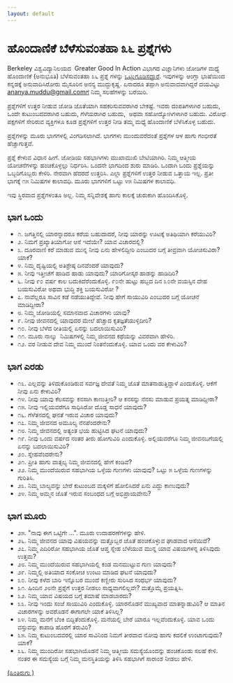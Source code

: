 ```yaml
---
layout: default
---
```


# [](#header-3) ಹೊಂದಾಣಿಕೆ ಬೆಳೆಸುವಂತಹಾ ೩೬ ಪ್ರಶ್ನೆಗಳು 

Berkeley ವಿಶ್ವವಿದ್ಯಾನಿಲಯದ  Greater Good In Action ವಿಭಾಗದ ವಿಜ್ಞಾನಿಗಳು ಜೋಡಿಗಳ ಮಧ್ಯೆ ಹೊಂದಾಣಿಕೆ (ಅನುಭೂತಿ) ಬೆಳೆಸುವಂತಹಾ ೩೬ ಪ್ರಶ್ನೆ ಗಳನ್ನು [ಒಟ್ಟುಗೂಡಿಸದ್ದಾರೆ](https://ggia.berkeley.edu/practice/36_questions_for_increasing_closeness). ಇವುಗಳನ್ನು ಆಂಗ್ಲಾ ಭಾಷೆಯಿಂದ ಕನ್ನಡಕ್ಕೆ ಅನುವಾದಿಸಿರೋರು ಮೈಸೂರಿನ ಅನನ್ಯ ಮುದ್ದುಕೃಷ್ಣ. ಏನಾದರೂ ತಪ್ಪಾಗಿ ಅನುವಾದವಾಗಿದ್ದರೆ ದಯವಿಟ್ಟು ananya.muddu@gmail.comಗೆ ನಿಮ್ಮ ಸಲಹೆಗಳನ್ನು ಬರೆಯಿರಿ. 

ಪ್ರಶ್ನೆಗಳಿಗೆ ಉತ್ತರ ನೀಡುವ ಜೋಡಿ ಜೊತೆಯಾಗಿ ಸಹಕರಿಸುವವರಾಗಿರ ಬೇಕಷ್ಟೆ. ಇವರು ದಂಪತಿಗಳಾಗಿರ ಬಹುದು, ಒಂದೇ ಕುಟುಂಬದವರಾಗಿರ ಬಹುದು, ಗೆಳೆಯರಾಗಿರ ಬಹುದು,  ಅಥವಾ ಸಹೋದ್ಯೋಗಿಗಳಾಗಿರ ಬಹುದು. ವಿರೋಧ ಪಕ್ಷಗಳಿಗೆ ಸೇರಿರುವ ವ್ಯಕ್ತಿಗಳೂ ಕೂಡ ಪ್ರಶ್ನೆಗಳಿಗೆ ಉತ್ತರ ನೀಡಿ ತಮ್ಮ ಮಧ್ಯೆ ಹೊಂದಾಣಿಕೆ ಬೆಳೆಸಿಕೊಳ್ಳ ಬಹುದು. 

ಪ್ರಶ್ನೆಗಳನ್ನು ಮೂರು ಭಾಗಗಳಲ್ಲಿ ವಿಂಗಡಿಸಲಾಗಿದೆ. ಭಾಗಗಳು ಮುಂದುವರೆದಂತೆ ಪ್ರಶ್ನೆಗಳ ಆಳ ಹಾಗು ಗಂಭೀರತೆ ಹೆಚ್ಚಾಗುತ್ತವೆ. 

ಪ್ರಶ್ನೆ ಕೇಳುವ ವಿಧಾನ ಹೀಗೆ. ಜೋಡಿಯ ಸಹಭಾಗಿಗಳು ಮುಖಾಮುಖಿ ಬೇಟಿಯಾಗಿರಿ. ನಿಮ್ಮ ಆತ್ಮೀಯ ಯೋಚನೆಗಳನ್ನು ಹಂಚಿಕೊಳ್ಳಲ್ಲು ನಿರ್ಧರಿಸಿ. ಒಂದನೇ ಭಾಗದಿಂದ ಶುರು ಮಾಡಿರಿ. ಒಂದಾಗಿ ಒಂದು ಪ್ರಶ್ನೆಯನ್ನು ಒಬ್ಬರಿಗೊಬ್ಬರು ಕೇಳಿರಿ. ನೇರವಾಗಿ ಹೆದರದೆ ಉತ್ತರಿಸಿ. ಎಲ್ಲಾ ಪ್ರಶ್ನೆಗಳಿಗೆ ಉತ್ತರ ನೀಡುವ ಒತ್ತಾಯ ಇಲ್ಲ. ಪ್ರತೀ ಭಾಗಕ್ಕೆ ೧೫ ನಿಮಿಷಗಳ ಕಾಲಾವಧಿ. ಮೂರು ಭಾಗಗಳಿಗೆ ಒಟ್ಟು ೪೫ ನಿಮಿಷಗಳ ಕಾಲಾವಧಿ. 

ಇವು ಸ್ಥಿರವಾದ ಪ್ರಶ್ನೆಗಳಂತೂ ಅಲ್ಲ. ನಿಮ್ಮ ಸನ್ನಿವೇಶಕ್ಕೆ ಹಾಗು ಕಾಲಕ್ಕೆ ಚುರುಕಾಗಿ ಹೊಂದಿಸಿಕೊಳ್ಳಿ. 

## ಭಾಗ ಒಂದು 

- ೧. ಜಗತ್ತಿನಲ್ಲಿ ಯಾರನ್ನಾದರೂ ಕರೆಯ ಬಹುದಾದರೆ, ನೀವು ಯಾರನ್ನು ಊಟಕ್ಕೆ ಅತಿಥಿಯಾಗಿ ಕರೆಯುವಿರಿ?
- ೨. ನಿಮಗೆ ಪ್ರಖ್ಯಾತಿಯಾಗೋ ಆಸೆ ಇದೆಯೇ? ಯಾವ ವಿಚಾರದಲ್ಲಿ?
- ೩. ದೂರವಾಣಿ ಕರೆ ಮಾಡುವ ಮುನ್ನ ನೀವು ಏನು ಹೇಳಲಿದ್ದೀರಿ ಎಂಬುದರ ಬಗ್ಗೆ ತೀವ್ರವಾಗಿ ಯೋಚಿಸುವಿರಾ? ಯಾಕೆ?
- ೪. ನಿಮ್ಮ ದೃಷ್ಟಿಯಲ್ಲಿ ಅತಿಶ್ರೇಷ್ಠ ದಿನವೆಂದರೆ ಯಾವುದು?
- ೫. ನೀವು ಇತ್ತೀಚೆಗೆ ಹಾಡಿದ ಹಾಡು ಯಾವುದು? ಯಾರಿಗೋಸ್ಕರ ಹಾಡನ್ನು ಹಾಡಿದಿರಿ?
- ೬. ನೀವು ೯೦ ವರ್ಷ ಕಾಲ ಬದುಕಿದೆರೆಂದುಕೊಳ್ಳಿ. ೯೦ನೇ ಹುಟ್ಟು ಹಬ್ಬದ ದಿನ ೩೦ನೇ ವಯಸ್ಸಿನ ದೇಹ ಬಯಸುವಿರೋ ಅಥವಾ ಭುದ್ಧಿ ಶಕ್ತಿ ಬಯಸುವಿರೋ ?
- ೭. ನಾವೆಲ್ಲರೂ ಸಾವಿನ ಕಡೆ ನಡೆಯುತಿದ್ದೇವೆ. ನೀವು ಹೇಗೆ ಸಾಯುವಿರಿ ಎಂಬುದರ ಬಗ್ಗೆ ಯೋಚನೆ ಮಾಡಿದ್ದೀರಾ?
- ೮. ನಿಮ್ಮ ಜೋಡಿಯಲ್ಲಿ ಸಮಾನವಾದ ವಿಚಾರಗಳು ಯಾವು?
- ೯. ನೀವು ಜೀವನದಲ್ಲಿ ಯಾವುದರ ಮೇಲೆ ಹೆಚ್ಚಾದ ಕೃತಜ್ಞತೆಯುಳ್ಳಿದೀರಿ?
- ೧೦. ನೀವು ಬೆಳೆದ ರೀತಿಯಲ್ಲಿ ಏನನ್ನು ಬದಲಾಯಿಸುವಿರಿ?
- ೧೧. ಮೂರು ನಾಲ್ಕು  ನಿಮಿಷಗಳಲ್ಲಿ ನಿಮ್ಮ ಜೀವನದ ಕಥೆಯನ್ನು ವಿವರವಾಗಿ ಹೇಳಿರಿ. 
- ೧೨. ವರ ನೀಡುವ ದೇವ ನಿಮ್ಮ ಮುಂದೆ ನಿಂತನೆಂದುಕೊಳ್ಳಿ. ಯಾವ ಒಂದು ವರ ಕೇಳುವಿರಿ?

## ಭಾಗ ಎರಡು 

- ೧೩. ಎಲ್ಲವನ್ನು ತಿಳಿದುಕೊಂಡಿರುವ ಸರ್ವಜ್ಞ ದೇವತೆ ನಿಮ್ಮ ಜೊತೆ ಮಾತನಾಡುತ್ತಿದ್ದಾಳೆ ಎಂದುಕೊಳ್ಳಿ. ಆಕೆಗೆ ನೀವು ಏನು ಕೇಳುವಿರಿ?
- ೧೪. ನೀವು ಯಾವು ಕೆಲಸವನ್ನು ಕನಸಾಗಿ ಕಾಣುತ್ತೀರಿ? ಆ ಕನಸನ್ನು ನೆನಸು ಮಾಡುವ ಪ್ರಯತ್ನ ಮಾಡಿದ್ದೀರಾ?
- ೧೫. ನೀವು ಇಲ್ಲಿಯವರೆಗೂ ಸಾಧಿಸಿರೋ ದೊಡ್ಡ ಸಾಧನೆ ಯಾವುದು?
- ೧೬. ಗೆಳೆತನದಲ್ಲಿ ಘನತೆ ಇರುವ ವಿಚಾರ ಯಾವುದು?
- ೧೭. ನಿಮ್ಮ ಜೀವನದ ಅಮೂಲ್ಯ ನೆನಪೆಂದರೇನು?
- ೧೮. ನಿಮ್ಮ ಜೀವನದಲ್ಲಿ ಅತ್ಯಂತ ಭಯ ಹುಟ್ಟಿಸಿದ ಘಟನೆ ಯಾವುದು?
- ೧೯. ನೀವು ಒಂದು ವರ್ಷದ ನಂತರ ತೀರು ಹೋಗುವಿರಿ ಎಂದುಕೊಳ್ಳಿ. ಅಲ್ಲಿಯವರೆಗೂ ನಿಮ್ಮ ಜೀವನಬಗೆಯಲ್ಲಿ ಏನನ್ನು ಬದಲಾಯಿಸುವಿರಿ? 
- ೨೦. ಸ್ನೇಹವೆಂದರೇನು?
- ೨೧. ಪ್ರೀತಿ ಹಾಗು ವಾತ್ಸಲ್ಯ ನಿಮ್ಮ ಜೀವನದಲ್ಲಿ ಹೇಗೆ ಕಂಡಿವೆ?
- ೨೨. ನಿಮ್ಮ ಮುಂದೆಯಿರುವ ಸಹಭಾಗಿಯ ಒಳ್ಳೆಯ ಗುಣಗಳು ಯಾವುವು? ಒಟ್ಟು ೫ ಒಳ್ಳೆಯ ಗುಣಗಳನ್ನು ಗುರಿತಿಸಿ. 
- ೨೩. ನಿಮ್ಮ ಬಾಲ್ಯವನ್ನು ಬೇರೆ ಕುಟುಂಬದ ಮಕ್ಕಳಿಗೆ ಹೋಲಿಸಿದರೆ ಏನು ಎದ್ದು ಕಾಣುವುದು?
- ೨೪. ನಿಮ್ಮ ಅಮ್ಮನ ಜೊತೆ ಇರುವ ಸಂಬಂಧದ ಬಗ್ಗೆ ಅಭಿಪ್ರಾಯವೇನು?

## ಭಾಗ ಮೂರು 

- ೨೫. "ನಾವು ಈಗ ಒಟ್ಟಿಗೇ ...". ಮೂರು ಉದಾಹರಣೆಗಳನ್ನು ಹೇಳಿ. 
- ೨೬. ನಿಮ್ಮ ಜೀವನದ ಯಾವು ವಿಷಯವನ್ನು ಮತ್ತೊಬ್ಬರ ಜೊತೆ ಹಂಚಿಕೊಳ್ಳುವ ಘಾಡವಾದ ಆಸೆಯಿದೆ?
- ೨೭. ನಿಮ್ಮ ಎದಿರಿರೋ ಸಹಭಾಗಿಯ ಜೊತೆ ಆಪ್ತ ಸ್ನೇಹ ಬೆಳೆಯುವ ಮುನ್ನ ಯಾವ ವಿಷಯಗಳನ್ನ ತಿಳಿಸಿವುದು ಉತ್ತಮ?
- ೨೮. ನಿಮ್ಮ ಮುಂದೆಯಿರುವ ಸಹಭಾಗಿಯಲ್ಲಿ ಕಂಡ ಮನಮುಟ್ಟುವ ಗುಣ ಯಾವುದು?
- ೨೯. ನಿಮ್ಮಲ್ಲಿ ಅತಿಯಾದ ಸಂಕೋಚ ಉಂಟು ಮಾಡಿದ ಘಟನೆ ಯಾವುದು?
- ೩೦. ನೀವು ಕಳೆದ ಬಾರಿ ಇನ್ನೊಬರ ಮುಂದೆ ಕಣ್ಣೀರು ಸುರಿಸಿದ ಸಂಧರ್ಭ ಯಾವುದು?
- ೩೧. ಹಿಂದಿನ ೨೮ನೇ ಪ್ರಶ್ನೆಗೆ ಉತ್ತರ ನೀಡಲು ಸಾಧ್ಯವಾಗಲಿಲ್ಲವೇ? ಮತ್ತೊಮ್ಮೆ  ಪ್ರಯತ್ನಿಸಿ. 
- ೩೨. ನಿಮ್ಮ ಯಾವ ವಿಷಯದ ಬಗ್ಗೆ ತಮಾಷೆ ಮಾಡಬಾರದು?
- ೩೩. ನೀವು ಇಂದು ಸಂಜೆ ಸಾಯುವಿರಿ ಎಂದುಕೊಳ್ಳಿ. ಯಾರನೊಡನೆ ಮುಖ್ಯವಾದ ಮಾತನ್ನಾಡುವಿರಿ? ಆ ಮಾತಿನ ವಿಚಾರಗಳನ್ನು ಅವರೊಡನೆ ಈಗಾಗಲೇ ಯಾಕೆ ತಿಳಿಸಿಲ್ಲ?
- ೩೪. ನಿಮ್ಮ ಮನೆಗೆ ಬೆಂಕಿ ಬಿದ್ದಿತೆಂದುಕೊಳ್ಳಿ. ಮನೆಯಲ್ಲಿ ಬೇರೆ ಯಾರೂ ಇಲ್ಲವೆಂದುಕೊಳ್ಳಿ. ಯಾವ ಒಂದು ವಸ್ತುವನ್ನು ಕಾಪಾಡಿ ಹೊರಗೆ ತರುವಿರಿ?
- ೩೫. ನಿಮ್ಮ ಕುಟುಂಬದವರಲ್ಲಿ ಯಾರ ಸಾವಿನಿಂದ ನಿಮಗೆ ತೀರವಾದ ನೋವು ಹಾಗು ಕದಲಿಕೆ ಉಂಟಾಗುವುದು? ಯಾಕೆ?
- ೩೬. ನಿಮ್ಮ ಮುಂದಿರೋ ಸಹಭಾಗಿಯೊಡನೆ ನಿಮ್ಮ ಆತ್ಮೀಯ ಸಮಸ್ಯೆಯೊಂದನ್ನು ಹಂಚಿಕೊಂಡು ಸಲಹೆ ಕೇಳಿ. ನಂತರ ಈ ಸಮಸ್ಯೆಯ ಬಗ್ಗೆ ನಿಮ್ಮ ಮನಸ್ಥಿತಿಯನ್ನು ತಿಳಿಸಿ ಸಹಭಾಗಿಗೆ ಸಾರಾಂಶ ನೀಡಲು ಹೇಳಿ. 

[(ಹಿಂತಿರುಗು )](prakaranagalu)
